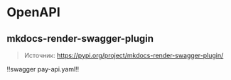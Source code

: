 # OpenAPI

## mkdocs-render-swagger-plugin

> Источник: https://pypi.org/project/mkdocs-render-swagger-plugin/

!!swagger pay-api.yaml!!